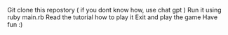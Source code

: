 Git clone this repostory ( if you dont know how, use chat gpt ) 
Run it using ruby main.rb 
Read the tutorial how to play it 
Exit and play the game 
Have fun :)
